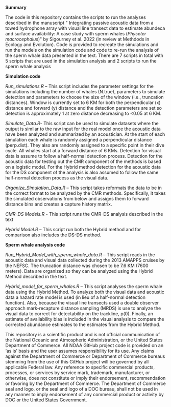 **Summary**

The code in this repository contains the scripts to run the analyses described in the manuscript " Integrating passive acoustic data from a towed hydrophone array with visual line transect data to estimate abundeca and surface availability: A case study with sperm whales (*Physeter macrocephalus*)" by Sigourney et al. 2022 (in review at Methdods in Ecology and Evolution). Code is provided to recreate the simulations and run the models on the simulation code and code to re-run the analysis of the sperm whale data presented in the text. There are 7 scripts in total with 5 scripts that are used in the simulation analysis and 2 scripts to run the sperm whale analysis

**Simulation code**

*Run_simulations.R* – This script includes the parameter settings for the simulations including the number of whales (N.true), parameters to simulate detection and parameters to choose the size of the window (i.e., truncation distances). Window is currently set to 6 KM for both the perpendicular (x) distance and forward (y) distance and the detection parameters are set so detection is approximately 1 at zero distance decreasing to \<0.05 at 6 KM.

  
*Simulate_Data.R*- This script can be used to simulate datasets where the output is similar to the raw input for the real model once the acoustic data have been analyzed and summarized by an acoustician. At the start of each simulation each whale is randomly assigned a perpendicular distance (perp.dist). They also are randomly assigned to a specific point in their dive cycle. All whales start at a forward distance of 6 KMs. Detection for visual data is assume to follow a half-normal detection process. Detection for the acoustic data for testing out the CMR component of the methods is based on a logistic model. For the Hybrid method detection for the acoustic data for the DS component of the analysis is also assumed to follow the same half-normal detection process as the visual data.

  
*Organize_Simulation_Data.R* – This script takes reformats the data to be in the correct format to be analyzed by the CMR methods. Specifically, it takes the simulated observations from below and assigns them to forward distance bins and creates a capture history matrix.

*CMR-DS Models.R* - This script runs the CMR-DS analysis described in the text

*Hybrid Model.R* – This script run both the Hybrid method and for comparison also includes the DS-DS method.

**Sperm whale analysis code**

*Run_Hybrid_Model_with_sperm_whale_data.R* – This script reads in the acoustic data and visual data collected during the 2013 AMAPPS cruises by the NEFSC. The truncation distance was chosen to be 7.6 KM (7600 meters). Data are organized so they can be analyzed using the Hybrid Method described in the text.

*Hybrid_model_for_sperm_whales.R* – This script analyses the sperm whale data using the Hybrid Method. To analyze both the visual data and acoustic data a hazard rate model is used (in lieu of a half-normal detection function). Also, because the visual line transects used a double observer approach mark-recapture distance sampling (MRDS) is use to analyze the visual data to correct for detectability on the trackline, p(0). Finally, an estimate of availability bias is included in the visual analysis to compare the corrected abundance estimates to the estimates from the Hybrid Method.

This repository is a scientific product and is not official communication of the National Oceanic and Atmospheric Administration, or the United States Department of Commerce. All NOAA GitHub project code is provided on an ‘as is’ basis and the user assumes responsibility for its use. Any claims against the Department of Commerce or Department of Commerce bureaus stemming from the use of this GitHub project will be governed by all applicable Federal law. Any reference to specific commercial products, processes, or services by service mark, trademark, manufacturer, or otherwise, does not constitute or imply their endorsement, recommendation or favoring by the Department of Commerce. The Department of Commerce seal and logo, or the seal and logo of a DOC bureau, shall not be used in any manner to imply endorsement of any commercial product or activity by DOC or the United States Government.
